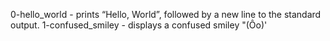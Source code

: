 0-hello_world - prints “Hello, World”, followed by a new line to the standard output.
1-confused_smiley - displays a confused smiley "(Ôo)'

